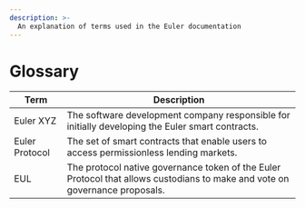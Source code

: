 ```yaml
---
description: >-
  An explanation of terms used in the Euler documentation
---
```


# Glossary

| Term      | Description |
| ----------- | ----------- |
| Euler XYZ      | The software development company responsible for initially developing the Euler smart contracts.       |
| Euler Protocol   | The set of smart contracts that enable users to access permissionless lending markets.        |
| EUL   | The protocol native governance token of the Euler Protocol that allows custodians to make and vote on governance proposals.        |